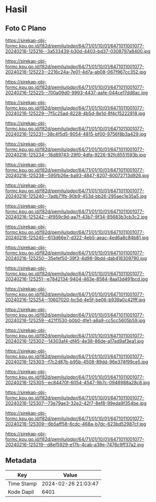 # Hasil

## Foto C Plano

https://sirekap-obj-formc.kpu.go.id/f82d/pemilu/pdpr/64/71/01/10/01/6471011001077-20240216-125216--3a533439-b30d-4403-bd37-0308797a8400.jpg

https://sirekap-obj-formc.kpu.go.id/f82d/pemilu/pdpr/64/71/01/10/01/6471011001077-20240216-125223--2216c24a-7e01-4d7a-ab08-067f967cc352.jpg

https://sirekap-obj-formc.kpu.go.id/f82d/pemilu/pdpr/64/71/01/10/01/6471011001077-20240216-125225--700a09d0-9993-4437-aafe-044ce17dd8ac.jpg

https://sirekap-obj-formc.kpu.go.id/f82d/pemilu/pdpr/64/71/01/10/01/6471011001077-20240216-125229--7f5c25ad-8228-4b5d-8e1d-8f4c15222818.jpg

https://sirekap-obj-formc.kpu.go.id/f82d/pemilu/pdpr/64/71/01/10/01/6471011001077-20240216-125231--38c4f5d5-9054-4815-bf00-9756f8b3a429.jpg

https://sirekap-obj-formc.kpu.go.id/f82d/pemilu/pdpr/64/71/01/10/01/6471011001077-20240216-125234--18d89743-29f0-4dfa-9226-92fc8551593b.jpg

https://sirekap-obj-formc.kpu.go.id/f82d/pemilu/pdpr/64/71/01/10/01/6471011001077-20240216-125238--595fb26e-ba93-4847-8207-60072713d926.jpg

https://sirekap-obj-formc.kpu.go.id/f82d/pemilu/pdpr/64/71/01/10/01/6471011001077-20240216-125240--7adb71fb-90b9-453d-bb26-295aec1e35a5.jpg

https://sirekap-obj-formc.kpu.go.id/f82d/pemilu/pdpr/64/71/01/10/01/6471011001077-20240216-125242--4f959c9d-aa7f-43b7-9f34-85683b3cb3c2.jpg

https://sirekap-obj-formc.kpu.go.id/f82d/pemilu/pdpr/64/71/01/10/01/6471011001077-20240216-125245--613d66e7-d322-4eb5-aeac-4ed6a8c84b81.jpg

https://sirekap-obj-formc.kpu.go.id/f82d/pemilu/pdpr/64/71/01/10/01/6471011001077-20240216-125250--35efef50-39f3-4d98-9bdd-dab418309790.jpg

https://sirekap-obj-formc.kpu.go.id/f82d/pemilu/pdpr/64/71/01/10/01/6471011001077-20240216-125251--e7842134-9404-463e-8584-8aa13d491bcd.jpg

https://sirekap-obj-formc.kpu.go.id/f82d/pemilu/pdpr/64/71/01/10/01/6471011001077-20240216-125254--10607020-bc5d-4e5f-be06-b939a0c42fff.jpg

https://sirekap-obj-formc.kpu.go.id/f82d/pemilu/pdpr/64/71/01/10/01/6471011001077-20240216-125259--421f1530-b0b0-4fe1-a8a9-cc5cc5605b59.jpg

https://sirekap-obj-formc.kpu.go.id/f82d/pemilu/pdpr/64/71/01/10/01/6471011001077-20240216-125302--14303af4-df45-4e38-86de-a17ad9af3ea1.jpg

https://sirekap-obj-formc.kpu.go.id/f82d/pemilu/pdpr/64/71/01/10/01/6471011001077-20240216-125303--f7c2d87b-b95b-4508-89dd-96e374f99ce5.jpg

https://sirekap-obj-formc.kpu.go.id/f82d/pemilu/pdpr/64/71/01/10/01/6471011001077-20240216-125305--ec84470f-6054-4547-9b7c-0948988a28c8.jpg

https://sirekap-obj-formc.kpu.go.id/f82d/pemilu/pdpr/64/71/01/10/01/6471011001077-20240216-125307--73e79ae3-32e2-42f7-8ef8-99eda9f354be.jpg

https://sirekap-obj-formc.kpu.go.id/f82d/pemilu/pdpr/64/71/01/10/01/6471011001077-20240216-125309--6b5aff58-6cdc-468a-b7dc-623bd52987cf.jpg

https://sirekap-obj-formc.kpu.go.id/f82d/pemilu/pdpr/64/71/01/10/01/6471011001077-20240216-125219--d8ef5929-e17b-4cab-a39e-7476c9ff37a2.jpg


## Metadata

| Key        | Value               |
| ---------- | ------------------- |
| Time Stamp | 2024-02-26 21:03:47 |
| Kode Dapil | 6401                |



